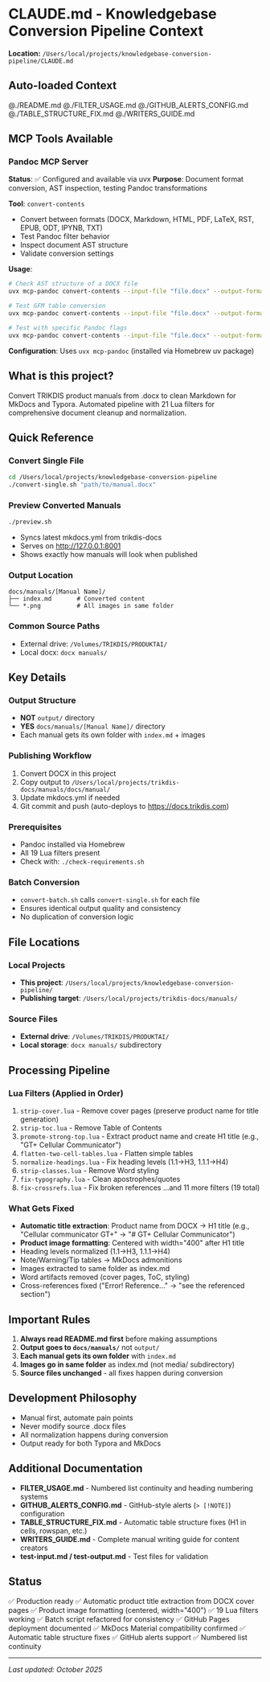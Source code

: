 # CLAUDE.md - Knowledgebase Conversion Pipeline Context

**Location:** `/Users/local/projects/knowledgebase-conversion-pipeline/CLAUDE.md`

## Auto-loaded Context
@./README.md
@./FILTER_USAGE.md
@./GITHUB_ALERTS_CONFIG.md
@./TABLE_STRUCTURE_FIX.md
@./WRITERS_GUIDE.md

## MCP Tools Available

### Pandoc MCP Server
**Status**: ✅ Configured and available via uvx
**Purpose**: Document format conversion, AST inspection, testing Pandoc transformations

**Tool**: `convert-contents`
- Convert between formats (DOCX, Markdown, HTML, PDF, LaTeX, RST, EPUB, ODT, IPYNB, TXT)
- Test Pandoc filter behavior
- Inspect document AST structure
- Validate conversion settings

**Usage**:
```bash
# Check AST structure of a DOCX file
uvx mcp-pandoc convert-contents --input-file "file.docx" --output-format native

# Test GFM table conversion
uvx mcp-pandoc convert-contents --input-file "file.docx" --output-format gfm

# Test with specific Pandoc flags
uvx mcp-pandoc convert-contents --input-file "file.docx" --output-format markdown --extra-args "--wrap=none"
```

**Configuration**: Uses `uvx mcp-pandoc` (installed via Homebrew uv package)

## What is this project?

Convert TRIKDIS product manuals from .docx to clean Markdown for MkDocs and Typora. Automated pipeline with 21 Lua filters for comprehensive document cleanup and normalization.

## Quick Reference

### Convert Single File
```bash
cd /Users/local/projects/knowledgebase-conversion-pipeline
./convert-single.sh "path/to/manual.docx"
```

### Preview Converted Manuals
```bash
./preview.sh
```
- Syncs latest mkdocs.yml from trikdis-docs
- Serves on http://127.0.0.1:8001
- Shows exactly how manuals will look when published

### Output Location
```
docs/manuals/[Manual Name]/
├── index.md       # Converted content
└── *.png          # All images in same folder
```

### Common Source Paths
- External drive: `/Volumes/TRIKDIS/PRODUKTAI/`
- Local docx: `docx manuals/`

## Key Details

### Output Structure
- **NOT** `output/` directory
- **YES** `docs/manuals/[Manual Name]/` directory
- Each manual gets its own folder with `index.md` + images

### Publishing Workflow
1. Convert DOCX in this project
2. Copy output to `/Users/local/projects/trikdis-docs/manuals/docs/manual/`
3. Update mkdocs.yml if needed
4. Git commit and push (auto-deploys to https://docs.trikdis.com)

### Prerequisites
- Pandoc installed via Homebrew
- All 19 Lua filters present
- Check with: `./check-requirements.sh`

### Batch Conversion
- `convert-batch.sh` calls `convert-single.sh` for each file
- Ensures identical output quality and consistency
- No duplication of conversion logic

## File Locations

### Local Projects
- **This project**: `/Users/local/projects/knowledgebase-conversion-pipeline/`
- **Publishing target**: `/Users/local/projects/trikdis-docs/manuals/`

### Source Files
- **External drive**: `/Volumes/TRIKDIS/PRODUKTAI/`
- **Local storage**: `docx manuals/` subdirectory

## Processing Pipeline

### Lua Filters (Applied in Order)
1. `strip-cover.lua` - Remove cover pages (preserve product name for title generation)
2. `strip-toc.lua` - Remove Table of Contents
3. `promote-strong-top.lua` - Extract product name and create H1 title (e.g., "GT+ Cellular Communicator")
4. `flatten-two-cell-tables.lua` - Flatten simple tables
5. `normalize-headings.lua` - Fix heading levels (1.1→H3, 1.1.1→H4)
6. `strip-classes.lua` - Remove Word styling
7. `fix-typography.lua` - Clean apostrophes/quotes
8. `fix-crossrefs.lua` - Fix broken references
...and 11 more filters (19 total)

### What Gets Fixed
- **Automatic title extraction**: Product name from DOCX → H1 title (e.g., "Cellular communicator GT+" → "# GT+ Cellular Communicator")
- **Product image formatting**: Centered with width="400" after H1 title
- Heading levels normalized (1.1→H3, 1.1.1→H4)
- Note/Warning/Tip tables → MkDocs admonitions
- Images extracted to same folder as index.md
- Word artifacts removed (cover pages, ToC, styling)
- Cross-references fixed ("Error! Reference..." → "see the referenced section")

## Important Rules

1. **Always read README.md first** before making assumptions
2. **Output goes to `docs/manuals/`** not `output/`
3. **Each manual gets its own folder** with `index.md`
4. **Images go in same folder** as index.md (not media/ subdirectory)
5. **Source files unchanged** - all fixes happen during conversion

## Development Philosophy
- Manual first, automate pain points
- Never modify source .docx files
- All normalization happens during conversion
- Output ready for both Typora and MkDocs

## Additional Documentation

- **FILTER_USAGE.md** - Numbered list continuity and heading numbering systems
- **GITHUB_ALERTS_CONFIG.md** - GitHub-style alerts (`> [!NOTE]`) configuration
- **TABLE_STRUCTURE_FIX.md** - Automatic table structure fixes (H1 in cells, rowspan, etc.)
- **WRITERS_GUIDE.md** - Complete manual writing guide for content creators
- **test-input.md / test-output.md** - Test files for validation

## Status
✅ Production ready
✅ Automatic product title extraction from DOCX cover pages
✅ Product image formatting (centered, width="400")
✅ 19 Lua filters working
✅ Batch script refactored for consistency
✅ GitHub Pages deployment documented
✅ MkDocs Material compatibility confirmed
✅ Automatic table structure fixes
✅ GitHub alerts support
✅ Numbered list continuity

---

*Last updated: October 2025*
